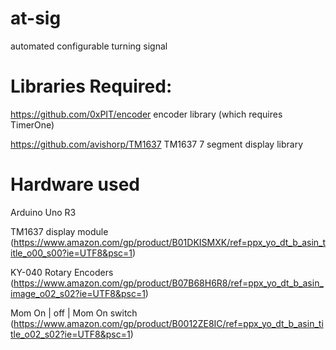# at-sig
 automated configurable turning signal
 
# Libraries Required:
 
   https://github.com/0xPIT/encoder encoder library (which requires TimerOne)
   
   https://github.com/avishorp/TM1637 TM1637 7 segment display library
   

# Hardware used

   Arduino Uno R3  
   
   TM1637 display module (https://www.amazon.com/gp/product/B01DKISMXK/ref=ppx_yo_dt_b_asin_title_o00_s00?ie=UTF8&psc=1)
   
   KY-040 Rotary Encoders (https://www.amazon.com/gp/product/B07B68H6R8/ref=ppx_yo_dt_b_asin_image_o02_s02?ie=UTF8&psc=1)
   
   Mom On | off | Mom On switch (https://www.amazon.com/gp/product/B0012ZE8IC/ref=ppx_yo_dt_b_asin_title_o02_s02?ie=UTF8&psc=1)
   
   
 